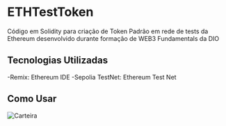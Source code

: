 # ETHTestToken
Código em Solidity para criação de Token Padrão em rede de tests da Ethereum desenvolvido durante formação de WEB3 Fundamentals da DIO

## Tecnologias Utilizadas

-Remix: Ethereum IDE
-Sepolia TestNet: Ethereum Test Net

## Como Usar

![Carteira](https://github.com/6uilhermeTeixeira/ETHTestToken/assets/58309213/5ce5c774-8dce-44c9-abc6-15805760677c)
